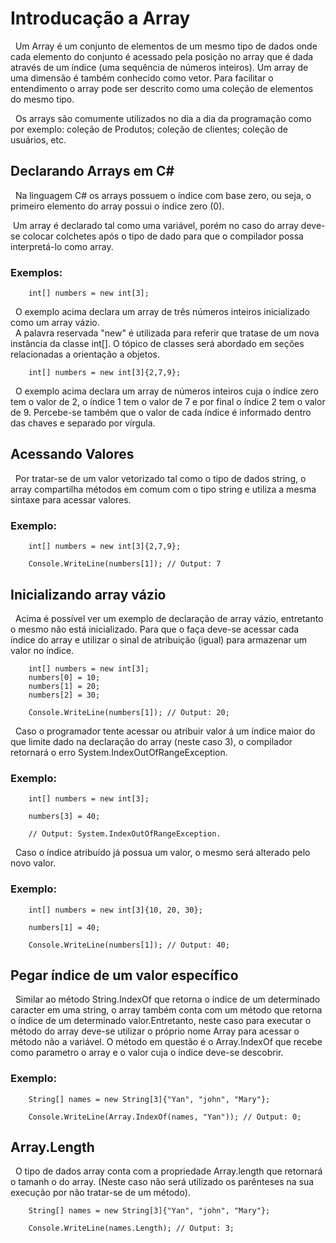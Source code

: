 # Introducação a Array

&nbsp; Um Array é um conjunto de elementos de um mesmo tipo de dados onde cada elemento do conjunto é acessado pela posição no array que é dada através de um índice (uma sequência de números inteiros).  Um array de uma dimensão é também conhecido como vetor. Para facilitar o entendimento o array pode ser descrito como uma coleção de elementos do mesmo tipo.<br>

&nbsp; Os arrays são comumente utilizados no dia a dia da programação como por exemplo: coleção de Produtos; coleção de clientes; coleção de usuários, etc.

## Declarando Arrays em C#

&nbsp; Na linguagem C#  os arrays possuem o índice com base zero, ou seja, o primeiro elemento do array possui o índice zero (0). <br>

&nbsp;Um array é declarado tal como uma variável, porém no caso do array deve-se colocar colchetes após o tipo de dado para que o compilador possa interpretá-lo como array.

### Exemplos:

```
    int[] numbers = new int[3];
```

&nbsp; O exemplo acima declara um array de  três números inteiros inicializado como um array vázio.<br>
&nbsp; A palavra reservada "new" é utilizada para referir que tratase de um nova instância da classe int[]. O tópico de classes será abordado em seções relacionadas a orientação a objetos.

```
    int[] numbers = new int[3]{2,7,9};
```

&nbsp; O exemplo acima declara um array de números inteiros cuja o índice zero tem o valor de 2, o índice 1 tem o valor de 7 e por final o índice 2 tem o valor de 9. Percebe-se também que o valor de cada índice é informado dentro das chaves e separado por vírgula.

## Acessando Valores 

&nbsp; Por tratar-se de um valor vetorizado tal como o tipo de dados string, o array compartilha métodos em comum com o tipo string e utiliza a mesma sintaxe para acessar valores.

### Exemplo:

```
    int[] numbers = new int[3]{2,7,9};

    Console.WriteLine(numbers[1]); // Output: 7
```

## Inicializando array vázio

&nbsp; Acima é possível ver um exemplo de declaração de array vázio, entretanto o mesmo não está inicializado. Para que o faça deve-se acessar cada índice do array e utilizar o sinal de atribuição (igual) para armazenar um valor no índice.

```
    int[] numbers = new int[3];
    numbers[0] = 10;
    numbers[1] = 20;
    numbers[2] = 30;

    Console.WriteLine(numbers[1]); // Output: 20;
```

&nbsp; Caso o programador tente acessar ou atribuir valor á um índice maior do que limite dado na declaração do array (neste caso 3), o compilador retornará o erro System.IndexOutOfRangeException.


### Exemplo:

```
    int[] numbers = new int[3];
 
    numbers[3] = 40;

    // Output: System.IndexOutOfRangeException.
```

&nbsp; Caso o índice atribuído já possua um valor, o mesmo será alterado pelo novo valor.

### Exemplo:

```
    int[] numbers = new int[3]{10, 20, 30};
 
    numbers[1] = 40;

    Console.WriteLine(numbers[1]); // Output: 40;
```

## Pegar índice de um valor específico

&nbsp; Similar ao método String.IndexOf que retorna o índice de um determinado caracter em uma string, o array também conta com um método que retorna o índice de um determinado valor.Entretanto, neste caso para executar o método do array deve-se utilizar o próprio nome Array para acessar o método não a variável. O método em questão é o Array.IndexOf que recebe como parametro o array e o valor cuja o índice deve-se descobrir.

### Exemplo:

```
    String[] names = new String[3]{"Yan", "john", "Mary"};
 
    Console.WriteLine(Array.IndexOf(names, "Yan")); // Output: 0;
```

## Array.Length

&nbsp; O tipo de dados array conta com a propriedade Array.length que retornará o tamanh o do array. (Neste caso não será utilizado os parênteses na sua execução por não tratar-se de um método).

```
    String[] names = new String[3]{"Yan", "john", "Mary"};
    
    Console.WriteLine(names.Length); // Output: 3;
```